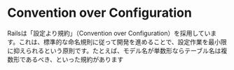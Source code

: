 # Convention over Configuration
Railsは「設定より規約」（Convention over Configuration）を採用しています。これは、標準的な命名規則に従って開発を進めることで、設定作業を最小限に抑えられるという原則です。たとえば、モデル名が単数形ならテーブル名は複数形であるべき、といった規約があります